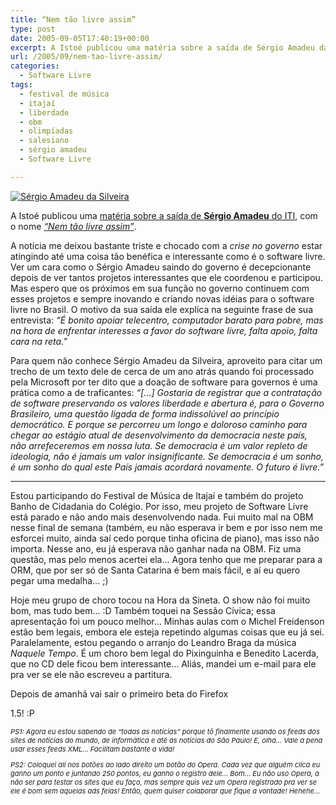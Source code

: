 ```yaml
---
title: “Nem tão livre assim”
type: post
date: 2005-09-05T17:40:19+00:00
excerpt: A Istoé publicou uma matéria sobre a saída de Sérgio Amadeu da Silveira do ITI...
url: /2005/09/nem-tao-livre-assim/
categories:
  - Software Livre
tags:
  - festival de música
  - itajaí
  - liberdade
  - obm
  - olimpíadas
  - salesiano
  - sérgio amadeu
  - Software Livre

---
```

[<img src="https://i1.wp.com/static.flickr.com/33/40987282_8060b9dd63_m.jpg?w=604" alt="Sérgio Amadeu da Silveira" data-recalc-dims="1" />][1]

A Istoé publicou uma [matéria sobre a saída de **Sérgio Amadeu** do ITI][2], com o nome [_“Nem tão livre assim”_][2].

A notícia me deixou bastante triste e chocado com a _crise no governo_ estar atingindo até uma coisa tão benéfica e interessante como é o software livre. Ver um cara como o Sérgio Amadeu saindo do governo é decepcionante depois de ver tantos projetos interessantes que ele coordenou e participou. Mas espero que os próximos em sua função no governo continuem com esses projetos e sempre inovando e criando novas idéias para o software livre no Brasil. O motivo da sua saída ele explica na seguinte frase de sua entrevista: _“É bonito apoiar telecentro, computador barato para pobre, mas na hora de enfrentar interesses a favor do software livre, falta apoio, falta cara na reta.”_

Para quem não conhece Sérgio Amadeu da Silveira, aproveito para citar um trecho de um texto dele de cerca de um ano atrás quando foi processado pela Microsoft por ter dito que a doação de software para governos é uma prática como a de traficantes: _“[…] Gostaria de registrar que a contratação de software preservando os valores liberdade e abertura é, para o Governo Brasileiro, uma questão ligada de forma indissolúvel ao princípio democrático. E porque se percorreu um longo e doloroso caminho para chegar ao estágio atual de desenvolvimento da democracia neste país, não arrefeceremos em nossa luta. Se democracia é um valor repleto de ideologia, não é jamais um valor insignificante. Se democracia é um sonho, é um sonho do qual este País jamais acordará novamente. O futuro é livre.”_

* * *

Estou participando do Festival de Música de Itajaí e também do projeto Banho de Cidadania do Colégio. Por isso, meu projeto de Software Livre está parado e não ando mais desenvolvendo nada. Fui muito mal na OBM nesse final de semana (também, eu não esperava ir bem e por isso nem me esforcei muito, ainda saí cedo porque tinha oficina de piano), mas isso não importa. Nesse ano, eu já esperava não ganhar nada na OBM. Fiz uma questão, mas pelo menos acertei ela… Agora tenho que me preparar para a ORM, que por ser só de Santa Catarina é bem mais fácil, e aí eu quero pegar uma medalha… ;)

Hoje meu grupo de choro tocou na Hora da Sineta. O show não foi muito bom, mas tudo bem… :D Também toquei na Sessão Cívica; essa apresentação foi um pouco melhor… Minhas aulas com o Michel Freidenson estão bem legais, embora ele esteja repetindo algumas coisas que eu já sei. Paralelamente, estou pegando o arranjo do Leandro Braga da música _Naquele Tempo_. É um choro bem legal do Pixinguinha e Benedito Lacerda, que no CD dele ficou bem interessante… Aliás, mandei um e-mail para ele pra ver se ele não escreveu a partitura.

Depois de amanhã vai sair o primeiro beta do Firefox

1.5! :P

<p style="font-size:11px; font-style:italic;">
  PS1: Agora eu estou sabendo de “todas as notícias” porque tô finalmente usando os feeds dos sites de notícias do mundo, de informática e até as notícias do São Paulo! E, olha… Vale a pena usar esses feeds XML… Facilitam bastante a vida!
</p>

<p style="font-size:11px; font-style:italic;">
  PS2: Coloquei ali nos botões ao lado direito um botão do Opera. Cada vez que alguém clica eu ganho um ponto e juntando 250 pontos, eu ganho o registro dele… Bom… Eu não uso Opera, a não ser para testar os sites que eu faço, mas sempre quis vez um Opera registrado pra ver se ele é bom sem aquelas ads feias! Então, quem quiser colaborar que fique a vontade! Hehehe…
</p>

 [1]: http://www.flickr.com/photos/tiago/40987282/ "Sérgio Amadeu da Silveira"
 [2]: http://www.terra.com.br/istoe/1873/economia/1873_nem_tao_livre_assim.htm
